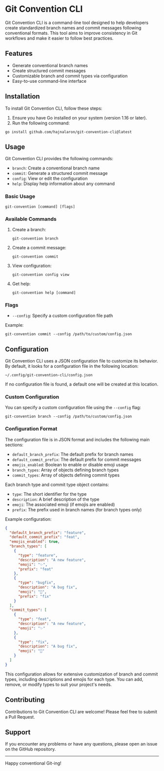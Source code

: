 # Git Convention CLI

Git Convention CLI is a command-line tool designed to help developers create standardized branch names and commit messages following conventional formats. This tool aims to improve consistency in Git workflows and make it easier to follow best practices.

## Features

- Generate conventional branch names
- Create structured commit messages
- Customizable branch and commit types via configuration
- Easy-to-use command-line interface

## Installation

To install Git Convention CLI, follow these steps:

1. Ensure you have Go installed on your system (version 1.16 or later).
2. Run the following command:

```
go install github.com/hajnalaron/git-convention-cli@latest
```

## Usage

Git Convention CLI provides the following commands:

- `branch`: Create a conventional branch name
- `commit`: Generate a structured commit message
- `config`: View or edit the configuration
- `help`: Display help information about any command

### Basic Usage

```
git-convention [command] [flags]
```

### Available Commands

1. Create a branch:
   ```
   git-convention branch
   ```

2. Create a commit message:
   ```
   git-convention commit
   ```

3. View configuration:
   ```
   git-convention config view
   ```

4. Get help:
   ```
   git-convention help [command]
   ```

### Flags

- `--config`: Specify a custom configuration file path

Example:
```
git-convention commit --config /path/to/custom/config.json
```

## Configuration

Git Convention CLI uses a JSON configuration file to customize its behavior. By default, it looks for a configuration file in the following location:

```
~/.config/git-convention-cli/config.json
```

If no configuration file is found, a default one will be created at this location.

### Custom Configuration

You can specify a custom configuration file using the `--config` flag:

```
git-convention branch --config /path/to/custom/config.json
```

### Configuration Format

The configuration file is in JSON format and includes the following main sections:

- `default_branch_prefix`: The default prefix for branch names
- `default_commit_prefix`: The default prefix for commit messages
- `emojis_enabled`: Boolean to enable or disable emoji usage
- `branch_types`: Array of objects defining branch types
- `commit_types`: Array of objects defining commit types

Each branch type and commit type object contains:
- `type`: The short identifier for the type
- `description`: A brief description of the type
- `emoji`: The associated emoji (if emojis are enabled)
- `prefix`: The prefix used in branch names (for branch types only)

Example configuration:

```json
{
  "default_branch_prefix": "feature",
  "default_commit_prefix": "feat",
  "emojis_enabled": true,
  "branch_types": [
    {
      "type": "feature",
      "description": "A new feature",
      "emoji": "✨",
      "prefix": "feat"
    },
    {
      "type": "bugfix",
      "description": "A bug fix",
      "emoji": "🐛",
      "prefix": "fix"
    }
  ],
  "commit_types": [
    {
      "type": "feat",
      "description": "A new feature",
      "emoji": "✨"
    },
    {
      "type": "fix",
      "description": "A bug fix",
      "emoji": "🐛"
    }
  ]
}
```

This configuration allows for extensive customization of branch and commit types, including descriptions and emojis for each type. You can add, remove, or modify types to suit your project's needs.

## Contributing

Contributions to Git Convention CLI are welcome! Please feel free to submit a Pull Request.

## Support

If you encounter any problems or have any questions, please open an issue on the GitHub repository.

---

Happy conventional Git-ing!